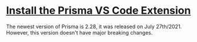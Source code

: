 # [Install the Prisma VS Code Extension](https://egghead.io/lessons/prisma-install-the-prisma-vs-code-extension)

<TimeStamp start="0:19" end="0:26">

The newest version of Prisma is 2.28, it was released on July 27th/2021. However, this version doesn't have major breaking changes. 

</TimeStamp>
